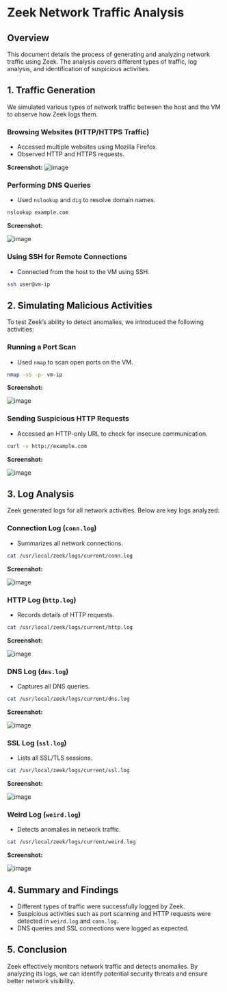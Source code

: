 # Zeek Network Traffic Analysis

## Overview
This document details the process of generating and analyzing network traffic using Zeek. The analysis covers different types of traffic, log analysis, and identification of suspicious activities.

## 1. Traffic Generation
We simulated various types of network traffic between the host and the VM to observe how Zeek logs them.

### Browsing Websites (HTTP/HTTPS Traffic)
- Accessed multiple websites using Mozilla Firefox.
- Observed HTTP and HTTPS requests.

**Screenshot:**
![image](https://github.com/user-attachments/assets/5832dde0-2781-4494-a844-332b4d66a3f9)


### Performing DNS Queries
- Used `nslookup` and `dig` to resolve domain names.

```bash
nslookup example.com
```

**Screenshot:**

![image](https://github.com/user-attachments/assets/0b92bacc-b502-4521-8cef-e2f570628d8d)


### Using SSH for Remote Connections
- Connected from the host to the VM using SSH.

```bash
ssh user@vm-ip
```
## 2. Simulating Malicious Activities
To test Zeek’s ability to detect anomalies, we introduced the following activities:

### Running a Port Scan
- Used `nmap` to scan open ports on the VM.

```bash
nmap -sS -p- vm-ip
```

**Screenshot:**

![image](https://github.com/user-attachments/assets/7ceafac5-ee53-450f-8bca-bf3defbcd723)


### Sending Suspicious HTTP Requests
- Accessed an HTTP-only URL to check for insecure communication.

```bash
curl -v http://example.com
```

**Screenshot:**

![image](https://github.com/user-attachments/assets/8d6fe930-23b7-4d8b-9cf8-f6cee2e3c94c)


## 3. Log Analysis
Zeek generated logs for all network activities. Below are key logs analyzed:

### Connection Log (`conn.log`)
- Summarizes all network connections.

```bash
cat /usr/local/zeek/logs/current/conn.log
```

**Screenshot:**

![image](https://github.com/user-attachments/assets/63e9449d-580e-44e1-9d3b-cd8531b562b1)


### HTTP Log (`http.log`)
- Records details of HTTP requests.

```bash
cat /usr/local/zeek/logs/current/http.log
```

**Screenshot:**

![image](https://github.com/user-attachments/assets/2a8198c2-fb6b-4ef6-ac44-2583438a2452)


### DNS Log (`dns.log`)
- Captures all DNS queries.

```bash
cat /usr/local/zeek/logs/current/dns.log
```

**Screenshot:**

![image](https://github.com/user-attachments/assets/5dc73e81-8ac5-4f51-a6d2-79966b772d5d)


### SSL Log (`ssl.log`)
- Lists all SSL/TLS sessions.

```bash
cat /usr/local/zeek/logs/current/ssl.log
```

**Screenshot:**

![image](https://github.com/user-attachments/assets/47337c2a-5a11-4ff3-8b23-3589940159ae)

### Weird Log (`weird.log`)
- Detects anomalies in network traffic.

```bash
cat /usr/local/zeek/logs/current/weird.log
```
**Screenshot:**

![image](https://github.com/user-attachments/assets/b4eea6e1-647d-4e8f-809e-fc110ad2d3d4)


## 4. Summary and Findings
- Different types of traffic were successfully logged by Zeek.
- Suspicious activities such as port scanning and HTTP requests were detected in `weird.log` and `conn.log`.
- DNS queries and SSL connections were logged as expected.

## 5. Conclusion
Zeek effectively monitors network traffic and detects anomalies. By analyzing its logs, we can identify potential security threats and ensure better network visibility.

